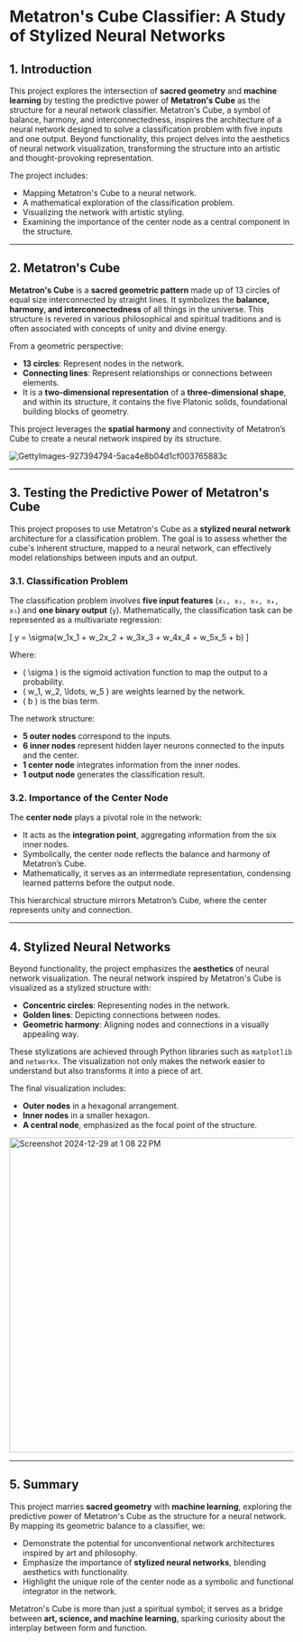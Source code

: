 
# Metatron's Cube Classifier: A Study of Stylized Neural Networks

## 1. Introduction
This project explores the intersection of **sacred geometry** and **machine learning** by testing the predictive power of **Metatron's Cube** as the structure for a neural network classifier. Metatron's Cube, a symbol of balance, harmony, and interconnectedness, inspires the architecture of a neural network designed to solve a classification problem with five inputs and one output. Beyond functionality, this project delves into the aesthetics of neural network visualization, transforming the structure into an artistic and thought-provoking representation.

The project includes:
- Mapping Metatron's Cube to a neural network.
- A mathematical exploration of the classification problem.
- Visualizing the network with artistic styling.
- Examining the importance of the center node as a central component in the structure.

---

## 2. Metatron's Cube
**Metatron's Cube** is a **sacred geometric pattern** made up of 13 circles of equal size interconnected by straight lines. It symbolizes the **balance, harmony, and interconnectedness** of all things in the universe. This structure is revered in various philosophical and spiritual traditions and is often associated with concepts of unity and divine energy.

From a geometric perspective:
- **13 circles**: Represent nodes in the network.
- **Connecting lines**: Represent relationships or connections between elements.
- It is a **two-dimensional representation** of a **three-dimensional shape**, and within its structure, it contains the five Platonic solids, foundational building blocks of geometry.

This project leverages the **spatial harmony** and connectivity of Metatron’s Cube to create a neural network inspired by its structure.

![GettyImages-927394794-5aca4e8b04d1cf003765883c](https://github.com/user-attachments/assets/a96d15fe-3818-4335-ba49-79942953b31d)

---

## 3. Testing the Predictive Power of Metatron's Cube

This project proposes to use Metatron's Cube as a **stylized neural network** architecture for a classification problem. The goal is to assess whether the cube's inherent structure, mapped to a neural network, can effectively model relationships between inputs and an output.

### 3.1. Classification Problem
The classification problem involves **five input features** (`x₁, x₂, x₃, x₄, x₅`) and **one binary output** (`y`). Mathematically, the classification task can be represented as a multivariate regression:

\[
y = \sigma(w_1x_1 + w_2x_2 + w_3x_3 + w_4x_4 + w_5x_5 + b)
\]

Where:
- \( \sigma \) is the sigmoid activation function to map the output to a probability.
- \( w_1, w_2, \ldots, w_5 \) are weights learned by the network.
- \( b \) is the bias term.

The network structure:
- **5 outer nodes** correspond to the inputs.
- **6 inner nodes** represent hidden layer neurons connected to the inputs and the center.
- **1 center node** integrates information from the inner nodes.
- **1 output node** generates the classification result.

### 3.2. Importance of the Center Node
The **center node** plays a pivotal role in the network:
- It acts as the **integration point**, aggregating information from the six inner nodes.
- Symbolically, the center node reflects the balance and harmony of Metatron’s Cube.
- Mathematically, it serves as an intermediate representation, condensing learned patterns before the output node.

This hierarchical structure mirrors Metatron’s Cube, where the center represents unity and connection.

---

## 4. Stylized Neural Networks
Beyond functionality, the project emphasizes the **aesthetics** of neural network visualization. The neural network inspired by Metatron's Cube is visualized as a stylized structure with:
- **Concentric circles**: Representing nodes in the network.
- **Golden lines**: Depicting connections between nodes.
- **Geometric harmony**: Aligning nodes and connections in a visually appealing way.

These stylizations are achieved through Python libraries such as `matplotlib` and `networkx`. The visualization not only makes the network easier to understand but also transforms it into a piece of art.

The final visualization includes:
- **Outer nodes** in a hexagonal arrangement.
- **Inner nodes** in a smaller hexagon.
- **A central node**, emphasized as the focal point of the structure.
  
<img width="558" alt="Screenshot 2024-12-29 at 1 08 22 PM" src="https://github.com/user-attachments/assets/8c328683-4504-427a-ab14-d324cbc3888f" />

---

## 5. Summary
This project marries **sacred geometry** with **machine learning**, exploring the predictive power of Metatron's Cube as the structure for a neural network. By mapping its geometric balance to a classifier, we:
- Demonstrate the potential for unconventional network architectures inspired by art and philosophy.
- Emphasize the importance of **stylized neural networks**, blending aesthetics with functionality.
- Highlight the unique role of the center node as a symbolic and functional integrator in the network.

Metatron's Cube is more than just a spiritual symbol; it serves as a bridge between **art, science, and machine learning**, sparking curiosity about the interplay between form and function.
